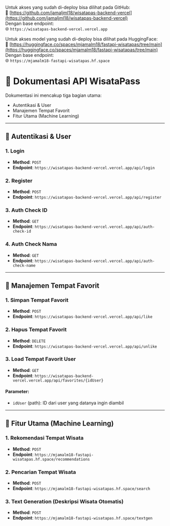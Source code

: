 Untuk akses yang sudah di-deploy bisa dilihat pada GitHub:  
🔗 [https://github.com/jamaljml18/wisatapas-backend-vercel](https://github.com/jamaljml18/wisatapas-backend-vercel)  
Dengan base endpoint:  
🌐 `https://wisatapas-backend-vercel.vercel.app`

Untuk akses model yang sudah di-deploy bisa dilihat pada HuggingFace:  
🔗 [https://huggingface.co/spaces/mjamalm18/fastapi-wisatapas/tree/main](https://huggingface.co/spaces/mjamalm18/fastapi-wisatapas/tree/main)  
Dengan base endpoint:  
🌐 `https://mjamalm18-fastapi-wisatapas.hf.space`

# 📘 Dokumentasi API WisataPass

Dokumentasi ini mencakup tiga bagian utama:
- Autentikasi & User
- Manajemen Tempat Favorit
- Fitur Utama (Machine Learning)

---

## 🔐 Autentikasi & User

### 1. Login
- **Method**: `POST`  
- **Endpoint**: `https://wisatapas-backend-vercel.vercel.app/api/login`

### 2. Register
- **Method**: `POST`  
- **Endpoint**: `https://wisatapas-backend-vercel.vercel.app/api/register`

### 3. Auth Check ID
- **Method**: `GET`  
- **Endpoint**: `https://wisatapas-backend-vercel.vercel.app/api/auth-check-id`

### 4. Auth Check Nama
- **Method**: `GET`  
- **Endpoint**: `https://wisatapas-backend-vercel.vercel.app/api/auth-check-name`

---

## 📌 Manajemen Tempat Favorit

### 1. Simpan Tempat Favorit
- **Method**: `POST`  
- **Endpoint**: `https://wisatapas-backend-vercel.vercel.app/api/like`

### 2. Hapus Tempat Favorit
- **Method**: `DELETE`  
- **Endpoint**: `https://wisatapas-backend-vercel.vercel.app/api/unlike`

### 3. Load Tempat Favorit User
- **Method**: `GET`  
- **Endpoint**: `https://wisatapas-backend-vercel.vercel.app/api/favorites/{idUser}`

#### Parameter:
- `idUser` (path): ID dari user yang datanya ingin diambil

---

## 🧠 Fitur Utama (Machine Learning)

### 1. Rekomendasi Tempat Wisata
- **Method**: `POST`  
- **Endpoint**: `https://mjamalm18-fastapi-wisatapas.hf.space/recommendations`

### 2. Pencarian Tempat Wisata
- **Method**: `POST`  
- **Endpoint**: `https://mjamalm18-fastapi-wisatapas.hf.space/search`

### 3. Text Generation (Deskripsi Wisata Otomatis)
- **Method**: `POST`  
- **Endpoint**: `https://mjamalm18-fastapi-wisatapas.hf.space/textgen`

